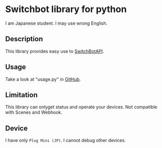 # Switchbot library for python
I am Japanese student. I may use wrong English.

## Description
This library provides easy use to [SwitchBotAPI](https://github.com/OpenWonderLabs/SwitchBotAPI).


## Usage
Take a look at "usage.py" in [GitHub](https://github.com/mutoxu-N/SwitchbotAPI).

## Limitation
This library can onlyget status and operate your devices.
Not compatible with Scenes and Webhook.

## Device
I have only `Plug Mini (JP)`. I cannot debug other devices.
